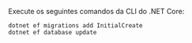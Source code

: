 
Execute os seguintes comandos da CLI do .NET Core:

```dotnetcli
dotnet ef migrations add InitialCreate
dotnet ef database update
```